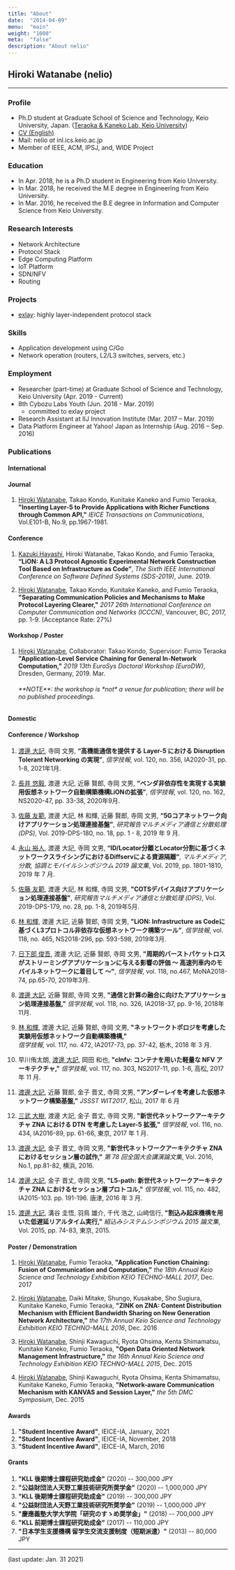 ```yaml
---
title: "About"
date:  "2014-04-09"
menu:  "main"
weight: "1000"
meta:  "false"
description: "About nelio"
---
```


## Hiroki Watanabe (nelio)
* * *

### Profile
- Ph.D student at Graduate School of Science and Technology, Keio University, Japan.
([Teraoka & Kaneko Lab, Keio University](https://www.inl.ics.keio.ac.jp/))
- [CV (English)](https://negli0.github.io/cv.pdf)
- Mail: nelio *at* inl.ics.keio.ac.jp
- Member of IEEE, ACM, IPSJ, and, WIDE Project

### Education
- In Apr. 2018, he is a Ph.D student in Engineering from Keio University.
- In Mar. 2018, he received the M.E degree in Engineering from Keio University.
- In Mar. 2016, he received the B.E degree in Information and Computer Science from Keio University.

### Research Interests
- Network Architecture
- Protocol Stack
- Edge Computing Platform
- IoT Platform
- SDN/NFV
- Routing

### Projects
- [exlay](https://github.com/exlay): highly layer-independent protocol stack

### Skills
- Application development using C/Go
- Network operation (routers, L2/L3 switches, servers, etc.)

### Employment
- Researcher (part-time) at Graduate School of Science and Technology, Keio University (Apr. 2019 - Current)
- 8th Cybozu Labs Youth (Jun. 2018 - Mar. 2019)
	- committed to exlay project
- Research Assistant at IIJ Innovation Institute (Mar. 2017 – Mar. 2019)
- Data Platform Engineer at Yahoo! Japan as Internship (Aug. 2016 – Sep. 2016)

### Publications
#### International
#### Journal
1. <u>Hiroki Watanabe</u>, Takao Kondo, Kunitake Kaneko and Fumio Teraoka, 
	**"Inserting Layer-5 to Provide Applications with Richer Functions through Common API,"**
	*IEICE Transactions on Communications*, Vol.E101-B, No.9, pp.1967-1981.

#### Conference
1. <u>Kazuki Hayashi</u>, Hiroki Watanabe, Takao Kondo, and Fumio Teraoka,
	**“LiON: A L3 Protocol Agnostic Experimental Network Construction Tool Based on Infrastructure as Code”**, 
	*The Sixth IEEE International Conference on Software Defined Systems (SDS-2019)*, June. 2019.

1. <u>Hiroki Watanabe</u>, Takao Kondo, Kunitake Kaneko, and Fumio Teraoka, 
	**"Separating Communication Policies and Mechanisms to Make Protocol Layering Clearer,"**
	*2017 26th International Conference on Computer Communication and Networks (ICCCN)*, 
	Vancouver, BC, 2017, pp. 1-9. (Acceptance Rate: 27%)

#### Workshop / Poster
1. <u>Hiroki Watanabe</u>, Collaborator: Takao Kondo, Supervisor: Fumio Teraoka  
	**"Application-Level Service Chaining for General In-Network Computation,"**
	*2019 13th EuroSys Doctoral Workshop (EuroDW)*,
	Dresden, Germany, 2019. Mar.
	<h6>**NOTE**: the workshop is *not* a venue for publication; there will be no published proceedings.</h6>

#### Domestic 
#### Conference / Workshop
1. <u>渡邊 大記</u>, 寺岡 文男,
       **“高機能通信を提供する Layer-5 における Disruption Tolerant Networking の実現”**, 
	   *信学技報*, vol. 120, no. 356, IA2020-31, pp. 1-8, 2021年1月. 

1. <u>長井 悠毅</u>, 渡邊 大記, 近藤 賢郎, 寺岡 文男,
       **“ベンダ非依存性を実現する実験用仮想ネットワーク自動構築機構LiONの拡張”**, 
	   *信学技報*, vol. 120, no. 162, NS2020-47, pp. 33-38, 2020年9月.

1. <u>佐藤 友範</u>, 渡邊 大記, 林 和輝, 近藤 賢郎, 寺岡 文男, 
	**“5Gコアネットワーク向けアプリケーション処理連接基盤”**, 
	*研究報告マルチメディア通信と分散処理 (DPS)*, Vol. 2019-DPS-180, no. 18, pp. 1 - 8, 2019 年 9 月.

1. <u>永山 裕人</u>, 渡邊 大記, 寺岡 文男, 
       **“ID/Locator分離とLocator分割に基づくネットワークスライシングにおけるDiffservによる資源隔離”**, 
	   *マルチメディア, 分散, 協調とモバイルシンポジウム 2019 論文集*, Vol. 2019, pp. 1801-1810, 2019 年 7 月.

1. <u>佐藤 友範</u>, 渡邊 大記, 林 和輝, 寺岡 文男, 
	**"COTSデバイス向けアプリケーション処理連接基盤"**, 
	*研究報告マルチメディア通信と分散処理 (DPS)*, Vol. 2019-DPS-179, no. 28, pp. 1-8, 2019年5月.

1. <u>林 和輝</u>, 渡邊 大記, 近藤 賢郎, 寺岡 文男,
	**"LiON: Infrastructure as Codeに基づくL3プロトコル非依存な仮想ネットワーク構築ツール”**, 
	*信学技報*, vol. 118, no. 465, NS2018-296, pp. 593-598, 2019年3月.

1. <u>日下部 俊吾</u>, 渡邊 大記, 近藤 賢郎, 寺岡 文男,
    **"周期的バーストパケットロスがストリーミングアプリケーションに与える影響の評価 
	～ 高速列車内のモバイルネットワークに着目して ～"**,
	*信学技報*, vol. 118, no.467, MoNA2018-74, pp.65-70, 2019年3月.

1. <u>渡邊 大記</u>, 近藤 賢郎, 寺岡 文男,
	**"通信と計算の融合に向けたアプリケーション処理連接基盤,"**
	*信学技報*, vol. 118, no. 326, IA2018-37, pp. 9-16, 2018年11月.

1. <u>林 和輝</u>, 渡邊 大記, 近藤 賢郎, 寺岡 文男, 
	**"ネットワークトポロジを考慮した実験用仮想ネットワーク自動構築機構,"**  
	*信学技報*, vol. 117, no. 472, IA2017-73, pp. 37-42, 栃木, 2018 年 3 月. 

1. 早川侑太朗, <u>渡邊 大記</u>, 岡田 和也, 
	**"clnfv: コンテナを用いた軽量な NFV アーキテクチャ,"**
	*信学技報*, vol. 117, no. 303, NS2017-11, pp. 1-6, 高松, 2017 年 11 月.

1. <u>渡邊 大記</u>, 近藤 賢郎, 金子 晋丈, 寺岡 文男, 
	**"アンダーレイを考慮した仮想ネットワーク構築基盤,"**
	*JSSST WIT2017*, 松山, 2017 年 6 月

1. <u>三武 大樹</u>, 渡邊 大記, 金子 晋丈, 寺岡 文男, 
	**"新世代ネットワークアーキテクチャ ZNA における DTN を考慮した Layer-5 拡張,"**
	*信学技報*, vol. 116, no. 434, IA2016-89, pp. 61-66, 東京, 2017 年 1 月.

1. <u>渡邊 大記</u>, 金子 晋丈, 寺岡 文男, 
	**"新世代ネットワークアーキテクチャ ZNA におけるセッション層の試作,"**
	*第 78 回全国大会講演論文集*, Vol. 2016, No.1, pp.81-82, 横浜, 2016.

1. <u>渡邊 大記</u>, 金子 晋丈, 寺岡 文男, 
	**"L5-path: 新世代ネットワークアーキテクチャ ZNA におけるセッション層プロトコル,"**
	*信学技報*, vol. 115, no. 482, IA2015-103. pp. 191-196. 唐津, 2016 年 3 月.

1. <u>渡邊 大記</u>, 溝谷 圭悟, 羽鳥 雄介, 千代 浩之, 山﨑信行, 
	**"割込み起床機構を用いた低遅延リアルタイム実行,"**
	*組込みシステムシンポジウム 2015 論文集*, Vol. 2015, pp. 74-83, 東京, 2015.

#### Poster / Demonstration
1. <u>Hiroki Watanabe</u>, Fumio Teraoka, 
	**"Application Function Chaining: Fusion of Communication and Computation,"**
   	*the 18th Annual Keio Science and Technology Exhibition KEIO TECHNO-MALL 2017*, Dec. 2017

1. <u>Hiroki Watanabe</u>, Daiki Mitake, Shungo, Kusakabe, Sho Sugiura, Kunitake Kaneko, Fumio Teraoka, 
	**"ZINK on ZNA: Content Distribution Mechanism with Efficient Bandwidth Sharing on New Generation Network Architecture,"**
   	*the 17th Annual Keio Science and Technology Exhibition KEIO TECHNO-MALL 2016*, Dec. 2016

1. <u>Hiroki Watanabe</u>, Shinji Kawaguchi, Ryota Ohsima, Kenta Shimamatsu, Kunitake Kaneko, Fumio Teraoka, 
	**"Open Data Oriented Network Management Infrastructure,"**
   	*the 16th Annual Keio Science and Technology Exhibition KEIO TECHNO-MALL 2015*, Dec. 2015

1. <u>Hiroki Watanabe</u>, Shinji Kawaguchi, Ryota Ohsima, Kenta Shimamatsu, Kunitake Kaneko, Fumio Teraoka, 
	**"Network-aware Communication Mechanism with KANVAS and Session Layer,"**
   	*the 5th DMC Symposium*, Dec. 2015

#### Awards
1. **"Student Incentive Award"**, IEICE-IA, January, 2021
1. **"Student Incentive Award"**, IEICE-IA, November, 2018
1. **"Student Incentive Award"**, IEICE-IA, March, 2016

#### Grants
1. **"KLL 後期博士課程研究助成金"** (2020) -- 300,000 JPY
1. **"公益財団法人天野工業技術研究所奨学金"** (2020) -- 1,000,000 JPY
1. **"KLL 後期博士課程研究助成金"** (2019) -- 300,000 JPY
1. **"公益財団法人天野工業技術研究所奨学金"** (2019) -- 1,000,000 JPY
1. **"慶應義塾大学大学院「研究のすゝめ奨学金」"** (2018) -- 700,000 JPY
1. **"KLL 前期博士課程研究助成金"** (2017) -- 110,000 JPY
1. **"日本学生支援機構 留学生交流支援制度（短期派遣）"** (2013) -- 80,000 JPY

---
(last update: Jan. 31 2021)
